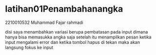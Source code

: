 # latihan01Penambahanangka

2210010532
Muhammad Fajar rahmadi

disi saya menambahkan variasi berupa pembatasan pada input dimana hanya bisa memasukka angka saja setelah itu menampilkan pesan ketika input mengalami error
dan ketika tombol hapus di tekan maka akan langsung fokus ke input
